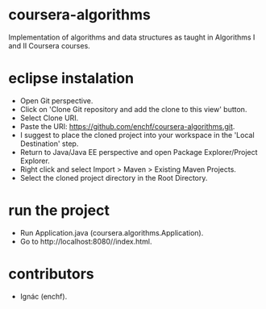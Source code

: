 # coursera-algorithms
Implementation of algorithms and data structures as taught in Algorithms I and II Coursera courses.

# eclipse instalation
* Open Git perspective.
* Click on 'Clone Git repository and add the clone to this view' button.
* Select Clone URI.
* Paste the URI: https://github.com/enchf/coursera-algorithms.git.
* I suggest to place the cloned project into your workspace in the 'Local Destination' step.
* Return to Java/Java EE perspective and open Package Explorer/Project Explorer.
* Right click and select Import > Maven > Existing Maven Projects.
* Select the cloned project directory in the Root Directory.

# run the project
* Run Application.java (coursera.algorithms.Application).
* Go to http://localhost:8080/<algorithm-family>/index.html.

# contributors
- Ignác (enchf).